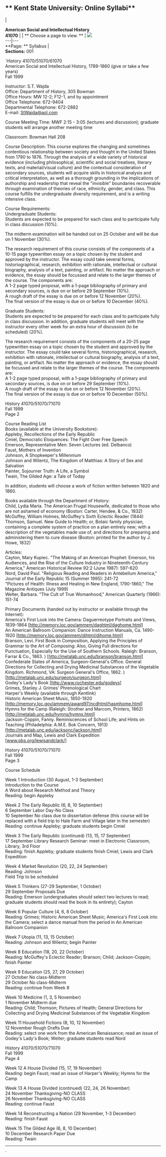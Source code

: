 **  Kent State University:  Online Syllabi**  
---  
  
|

**American Social and Intellectual History  
41070** |  | **    Choose a page to view.  ** | ![](Return.gif)  
---|---  
**Page:   ** Syllabus |  
  **Sections:** 001  
  
`History 41070/51070/61070  
American Social and Intellectual History, 1789-1860 (give or take a few years)  
Fall 1999  
  
Instructor: S.T. Wajda  
Office: Department of History, 305 Bowman  
Office Hours: MW 12-2; F12-1, and by appointment  
Office Telephone: 672-9404  
Departmental Telephone: 672-2882  
E-mail: StWajda@aol.com  
  
Course Meeting Time: MWF 2:15 - 3:05 (lectures and discussion); graduate
students will arrange another meeting time  
  
Classroom: Bowman Hall 208  
  
Course Description: This course explores the changing and sometimes
contentious relationship between society and thought in the United States from
1790 to 1876. Through the analysis of a wide variety of historical evidence
(including philosophical, scientific and social treatises, literary texts, and
material/visual culture) and the contextual consideration of secondary
sources, students will acquire skills in historical analysis and critical
interpretation, as well as a thorough grounding in the implications of
authorship and readership that reveal the "invisible" boundaries recoverable
through examination of theories of race, ethnicity, gender, and class. This
course fulfills the undergraduate diversity requirement, and is a writing
intensive class.  
  
Course Requirements:  
Undergraduate Students:  
Students are expected to be prepared for each class and to participate fully
in class discussion (10%).  
  
The midterm examination will be handed out on 25 October and will be due on 1
November (30%).  
  
The research requirement of this course consists of the components of a 10-15
page typewritten essay on a topic chosen by the student and approved by the
instructor. The essay could take several forms, historiographical, research,
exhibition with rationale, intellectual or cultural biography, analysis of a
text, painting, or artifact. No matter the approach or evidence, the essay
should be focussed and relate to the larger themes of the course.   The
components are:  
A 1-2 page typed proposal, with a 1-page bibliography of primary and secondary
sources, is due on or before 29 September (10%).  
    A rough draft of the essay is due on or before 12 November (20%).   
    The final version of the essay is due on or before 10 December (40%).   
  
Graduate Students:  
Students are expected to be prepared for each class and to participate fully
in class discussion. In addition, graduate students will meet with the
instructor every other week for an extra hour of discussion (to be scheduled)
(20%).  
  
The research requirement consists of the components of a 20-25 page
typewritten essay on a topic chosen by the student and approved by the
instructor. The essay could take several forms, historiographical, research,
exhibition with rationale, intellectual or cultural biography, analysis of a
text, painting, or artifact. No matter the approach or evidence, the essay
should be focussed and relate to the larger themes of the course.   The
components are:  
A 1-2 page typed proposal, with a 1-page bibliography of primary and secondary
sources, is due on or before 29 September (10%).  
    A rough draft of the essay is due on or before 12 November (20%).   
    The final version of the essay is due on or before 10 December (50%).   
  
History 41070/51070/71070  
Fall 1999  
Page 2  
  
Course Reading List  
Books (available at the University Bookstore):  
Appleby, Recollections of the Early Republic  
Cmiel, Democratic Eloquences: The Fight Over Free Speech  
Emerson, Representative Men: Seven Lectures (ed. Delbanco)  
Faust, Mothers of Invention  
Johnson, A Shopkeeper's Millennium  
Johnson and Wilentz, The Kingdom of Matthias: A Story of Sex and Salvation  
Painter, Sojourner Truth: A Life, a Symbol  
Twain, The Gilded Age: a Tale of Today  
  
In addition, students will choose a work of fiction written between 1820 and
1860.  
  
Books available through the Department of History:  
Child, Lydia Maria. The American Frugal Housewife, dedicated to those who are
not ashamed of economy (Boston: Carter, Hendee, & Co., 1832)  
McGuffey, William Holmes, McGuffey's Sixth Eclectic Reader (1844)  
Thomson, Samuel. New Guide to Health; or, Botaic family physician, containing
a complete system of practice on a plan entirely new; with a description of
the vegetables made use of, and directions for preparing and administering
them to cure disease (Boston: printed for the author by J. Howe, 1832)  
  
Articles:  
Cayton, Mary Kupiec. "The Making of an American Prophet: Emerson, his
Audiences, and the Rise of the Culture Industry in Nineteenth-Century
America," American Historical Review 92:2 (June 1987): 597-620  
Nord, David Paul. "Religious Reading and Readers in Antebellum America,"
Journal of the Early Republic 15 (Summer 1995): 241-72  
"Pictures of Health: Illness and Healing in New England, 1790-1860," The
Magazine Antiques (July 1999)  
Welter, Barbara. "The Cult of True Womanhood," American Quarterly (1966):
151-74  
  
Primary Documents (handed out by instructor or available through the
Internet):  
America's First Look into the Camera: Daguerreotype Portraits and Views,
1839-1864 [http://memory.loc.gov/ammem/daghtml/daghome.html]  
An American Ballroom Companion: Dance Instruction Manuals, Ca. 1490-1920
[http://memory.loc.gov/ammem/dihtml/dihome.html]  
Branson, Levi. First Book in Composition, Applying the Principles of Grammar
to the Art of Composing: Also, Giving Full directions for Punctuation,
Especially for the Use of Southern Schools. Raleigh: Branson, Farrar & Co.,
1863. ) [http://metalab.unc.edu/branson/branson.html]  
Confederate States of America, Surgeon-General's Office. General Directions
for Collecting and Drying Medicinal Substances of the Vegetable Kingdom.
Richmond, VA: Surgeon General's Office, 1862. )
[http://metalab.unc.edu/surgeon/surgeon.html]  
Godey's Lady's Book [http://www.rochester.edu/godeys]  
Grimes, Stanley J. Grimes' Phrenological Chart  
Harper's Weekly (available through Kentlink)  
Historic American Sheet Music, 1850-1920
[http://memory.loc.gov/ammem/award97/ncdhtml/hasmhome.html]  
Hymns for the Camp (Raleigh: Strother and Marcom, Printers, 1862)
[http://metalab.unc.edu/hymns/hymns.html]  
Jackson-Coppin, Fanny. Reminiscences of School Life; and Hints on Teaching
(Philadelphia: A.M.E. Bok Concern, 1913)
[http://metalab.unc.edu/jacksonc/jackson.html]  
Journals and Map, Lewis and Clark Expedition [www.pbs.org/lewisandclark/]  
  
History 41070/51070/71070  
Fall 1999  
Page 3  
  
Course Schedule  
  
Week 1    Introduction (30 August, 1-3 September)  
Introduction to the Course  
    A Word about Research Method and Theory        
        Reading: begin Appleby   
  
Week 2    The Early Republic (6, 8, 10 September)  
    6 September    Labor Day-No Class   
      10 September    No class due to dissertation defense (this course will be replaced with a field trip to Hale Farm and Village later in the semester)   
        Reading: continue Appleby; graduate students begin Cmiel   
               
Week 3    The Early Republic (continued) (13, 15, 17 September)  
    17 September    Library Research Seminar: meet in Electronic Classroom, Library, 3rd Floor   
        Reading: finish Appleby; graduate students finish Cmiel; Lewis and Clark Expedition   
  
Week 4    Market Revolution (20, 22, 24 September)  
        Reading: Johnson   
        Field Trip to be scheduled   
  
Week 5 Thinkers (27-29 September, 1 October)  
    29 September    Proposals Due   
               Reading: Emerson (undergraduates should select two lectures to read; graduate students should read the book in its entirety); Cayton   
  
Week 6 Popular Culture (4, 6, 8 October)  
Reading: Grimes; Historic American Sheet Music; America's First Look into the
Camera; select a dance manual from the period in An American Ballroom
Companion  
  
Week 7 Utopia (11, 13, 15 October)  
        Reading: Johnson and Wilentz; begin Painter   
  
Week 8 Education (18, 20, 22 October)  
        Reading: McGuffey's Eclectic Reader; Branson; Child; Jackson-Coppin; finish Painter   
  
Week 9 Education (25, 27, 29 October)  
    27 October    No class-Midterm   
    29 October    No class-Midterm   
        Reading: continue from Week 8   
  
Week 10 Medicine (1, 3, 5 November)  
    1 November    Midterm due   
               Reading: Child; Thomson; Pictures of Health; General Directions for Collecting and Drying Medicinal Substances of the Vegetable Kingdom   
  
Week 11 Household Fictions (8, 10, 12 November)  
    12 November    Rough Drafts Due   
               Reading: select one work from the American Renaissance; read an issue of Godey's Lady's Book; Welter; graduate students read Nord   
  
History 41070/51070/71070  
Fall 1999  
Page 4  
  
Week 12 A House Divided (15, 17, 19 November)  
        Reading: begin Faust; read an issue of Harper's Weekly; Hymns for the Camp   
  
Week 13 A House Divided (continued) (22, 24, 26 November)  
    24 November    Thanksgiving-NO CLASS   
    26 November    Thanksgiving-NO CLASS   
        Reading: continue Faust   
  
Week 14 Reconstructing a Nation (29 November, 1-3 December)  
        Reading: finish Faust   
  
Week 15 The Gilded Age (6, 8, 10 December)  
    10 December    Research Paper Due   
        Reading: Twain   
  
--------------------------------------------------------------------------------  
  
`

